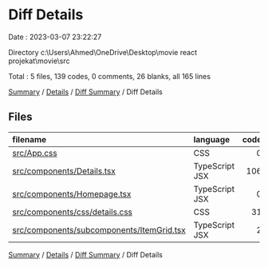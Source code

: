 # Diff Details

Date : 2023-03-07 23:22:27

Directory c:\\Users\\Ahmed\\OneDrive\\Desktop\\movie react projekat\\movie\\src

Total : 5 files,  139 codes, 0 comments, 26 blanks, all 165 lines

[Summary](results.md) / [Details](details.md) / [Diff Summary](diff.md) / Diff Details

## Files
| filename | language | code | comment | blank | total |
| :--- | :--- | ---: | ---: | ---: | ---: |
| [src/App.css](/src/App.css) | CSS | 0 | 0 | -1 | -1 |
| [src/components/Details.tsx](/src/components/Details.tsx) | TypeScript JSX | 106 | 0 | 22 | 128 |
| [src/components/Homepage.tsx](/src/components/Homepage.tsx) | TypeScript JSX | 0 | 0 | -1 | -1 |
| [src/components/css/details.css](/src/components/css/details.css) | CSS | 31 | 0 | 5 | 36 |
| [src/components/subcomponents/ItemGrid.tsx](/src/components/subcomponents/ItemGrid.tsx) | TypeScript JSX | 2 | 0 | 1 | 3 |

[Summary](results.md) / [Details](details.md) / [Diff Summary](diff.md) / Diff Details